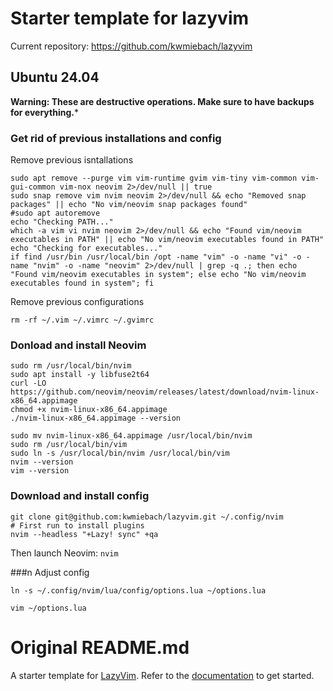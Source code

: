 # Starter template for lazyvim

Current repository: https://github.com/kwmiebach/lazyvim

## Ubuntu 24.04

**Warning: These are destructive operations. Make sure to have backups for everything.***

### Get rid of previous installations and config

Remove previous isntallations

```
sudo apt remove --purge vim vim-runtime gvim vim-tiny vim-common vim-gui-common vim-nox neovim 2>/dev/null || true
sudo snap remove vim nvim neovim 2>/dev/null && echo "Removed snap packages" || echo "No vim/neovim snap packages found"
#sudo apt autoremove
echo "Checking PATH..."
which -a vim vi nvim neovim 2>/dev/null && echo "Found vim/neovim executables in PATH" || echo "No vim/neovim executables found in PATH"
echo "Checking for executables..."
if find /usr/bin /usr/local/bin /opt -name "vim" -o -name "vi" -o -name "nvim" -o -name "neovim" 2>/dev/null | grep -q .; then echo "Found vim/neovim executables in system"; else echo "No vim/neovim executables found in system"; fi
```

Remove previous configurations

```
rm -rf ~/.vim ~/.vimrc ~/.gvimrc

```

### Donload and install Neovim

```
sudo rm /usr/local/bin/nvim
sudo apt install -y libfuse2t64
curl -LO https://github.com/neovim/neovim/releases/latest/download/nvim-linux-x86_64.appimage
chmod +x nvim-linux-x86_64.appimage
./nvim-linux-x86_64.appimage --version
```


```
sudo mv nvim-linux-x86_64.appimage /usr/local/bin/nvim
sudo rm /usr/local/bin/vim
sudo ln -s /usr/local/bin/nvim /usr/local/bin/vim
nvim --version
vim --version
```

###  Download and install config

```
git clone git@github.com:kwmiebach/lazyvim.git ~/.config/nvim
# First run to install plugins
nvim --headless "+Lazy! sync" +qa
```

Then launch Neovim: `nvim`

###n Adjust config

```
ln -s ~/.config/nvim/lua/config/options.lua ~/options.lua
```

`vim ~/options.lua`

# Original README.md

A starter template for [LazyVim](https://github.com/LazyVim/LazyVim).
Refer to the [documentation](https://lazyvim.github.io/installation) to get started.
